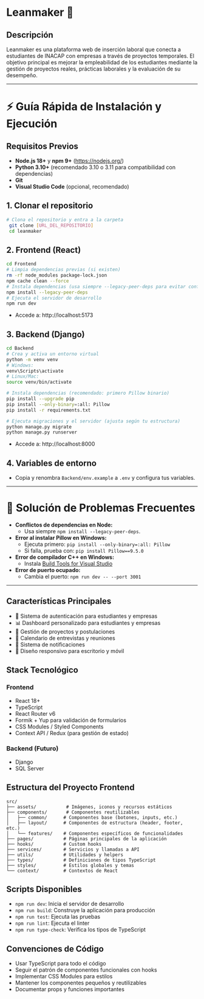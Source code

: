 # Leanmaker 🚀

## Descripción
Leanmaker es una plataforma web de inserción laboral que conecta a estudiantes de INACAP con empresas a través de proyectos temporales. El objetivo principal es mejorar la empleabilidad de los estudiantes mediante la gestión de proyectos reales, prácticas laborales y la evaluación de su desempeño.

---

# ⚡ Guía Rápida de Instalación y Ejecución

## Requisitos Previos
- **Node.js 18+** y **npm 9+** (https://nodejs.org/)
- **Python 3.10+** (recomendado 3.10 o 3.11 para compatibilidad con dependencias)
- **Git**
- **Visual Studio Code** (opcional, recomendado)

## 1. Clonar el repositorio
```bash
# Clona el repositorio y entra a la carpeta
 git clone [URL_DEL_REPOSITORIO]
 cd leanmaker
```

## 2. Frontend (React)
```bash
cd Frontend
# Limpia dependencias previas (si existen)
rm -rf node_modules package-lock.json
npm cache clean --force
# Instala dependencias (usa siempre --legacy-peer-deps para evitar conflictos)
npm install --legacy-peer-deps
# Ejecuta el servidor de desarrollo
npm run dev
```
- Accede a: http://localhost:5173

## 3. Backend (Django)
```bash
cd Backend
# Crea y activa un entorno virtual
python -m venv venv
# Windows:
venv\Scripts\activate
# Linux/Mac:
source venv/bin/activate

# Instala dependencias (recomendado: primero Pillow binario)
pip install --upgrade pip
pip install --only-binary=:all: Pillow
pip install -r requirements.txt

# Ejecuta migraciones y el servidor (ajusta según tu estructura)
python manage.py migrate
python manage.py runserver
```
- Accede a: http://localhost:8000

## 4. Variables de entorno
- Copia y renombra `Backend/env.example` a `.env` y configura tus variables.

---

# 🐛 Solución de Problemas Frecuentes
- **Conflictos de dependencias en Node:**
  - Usa siempre `npm install --legacy-peer-deps`.
- **Error al instalar Pillow en Windows:**
  - Ejecuta primero: `pip install --only-binary=:all: Pillow`
  - Si falla, prueba con: `pip install Pillow==9.5.0`
- **Error de compilador C++ en Windows:**
  - Instala [Build Tools for Visual Studio](https://visualstudio.microsoft.com/visual-cpp-build-tools/)
- **Error de puerto ocupado:**
  - Cambia el puerto: `npm run dev -- --port 3001`

---

## Características Principales
- 🔐 Sistema de autenticación para estudiantes y empresas
- 📊 Dashboard personalizado para estudiantes y empresas
- 📝 Gestión de proyectos y postulaciones
- 📅 Calendario de entrevistas y reuniones
- 🔔 Sistema de notificaciones
- 📱 Diseño responsivo para escritorio y móvil

## Stack Tecnológico
### Frontend
- React 18+
- TypeScript
- React Router v6
- Formik + Yup para validación de formularios
- CSS Modules / Styled Components
- Context API / Redux (para gestión de estado)

### Backend (Futuro)
- Django
- SQL Server

## Estructura del Proyecto Frontend
```
src/
├── assets/           # Imágenes, iconos y recursos estáticos
├── components/       # Componentes reutilizables
│   ├── common/      # Componentes base (botones, inputs, etc.)
│   ├── layout/      # Componentes de estructura (header, footer, etc.)
│   └── features/    # Componentes específicos de funcionalidades
├── pages/           # Páginas principales de la aplicación
├── hooks/           # Custom hooks
├── services/        # Servicios y llamadas a API
├── utils/           # Utilidades y helpers
├── types/           # Definiciones de tipos TypeScript
├── styles/          # Estilos globales y temas
└── context/         # Contextos de React
```

## Scripts Disponibles
- `npm run dev`: Inicia el servidor de desarrollo
- `npm run build`: Construye la aplicación para producción
- `npm run test`: Ejecuta las pruebas
- `npm run lint`: Ejecuta el linter
- `npm run type-check`: Verifica los tipos de TypeScript

## Convenciones de Código
- Usar TypeScript para todo el código
- Seguir el patrón de componentes funcionales con hooks
- Implementar CSS Modules para estilos
- Mantener los componentes pequeños y reutilizables
- Documentar props y funciones importantes




